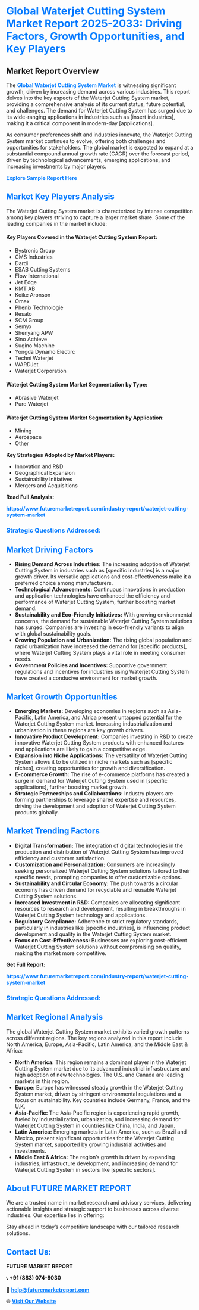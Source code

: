<h1 style="color: #007BFF;">Global Waterjet Cutting System Market Report 2025-2033: Driving Factors, Growth Opportunities, and Key Players</h1>

<section id="overview">
<h2>Market Report Overview</h2>
<p>The <a href="https://www.futuremarketreport.com/industry-report/waterjet-cutting-system-market" style="color: #007BFF; text-decoration: none;"><strong>Global Waterjet Cutting System Market</strong></a> is witnessing significant growth, driven by increasing demand across various industries. This report delves into the key aspects of the Waterjet Cutting System market, providing a comprehensive analysis of its current status, future potential, and challenges. The demand for Waterjet Cutting System has surged due to its wide-ranging applications in industries such as [insert industries], making it a critical component in modern-day [applications].</p>
<p>As consumer preferences shift and industries innovate, the Waterjet Cutting System market continues to evolve, offering both challenges and opportunities for stakeholders. The global market is expected to expand at a substantial compound annual growth rate (CAGR) over the forecast period, driven by technological advancements, emerging applications, and increasing investments by major players.</p>
</section>

<section id="overview">
<p><a href="https://www.futuremarketreport.com/request-sample/reportId=92578" style="color: #007BFF; text-decoration: none;"><strong>Explore Sample Report Here</strong></a></p>
</section>

<section id="key-players">
<h2 style="color: #007BFF;">Market Key Players Analysis</h2>
<p>The Waterjet Cutting System market is characterized by intense competition among key players striving to capture a larger market share. Some of the leading companies in the market include:</p>
<h4>Key Players Covered in the Waterjet Cutting System Report:</h4>
<ul><li>Bystronic Group</li><li>CMS Industries</li><li>Dardi</li><li>ESAB Cutting Systems</li><li>Flow International</li><li>Jet Edge</li><li>KMT AB</li><li>Koike Aronson</li><li>Omax</li><li>Phenix Technologie</li><li>Resato</li><li>SCM Group</li><li>Semyx</li><li>Shenyang APW</li><li>Sino Achieve</li><li>Sugino Machine</li><li>Yongda Dynamo Electirc</li><li>Techni Waterjet</li><li>WARDJet</li><li>Waterjet Corporation</li></ul>
<h4>Waterjet Cutting System Market Segmentation by Type:</h4>
<ul><li>Abrasive Waterjet</li><li>Pure Waterjet</li></ul>

<h4>Waterjet Cutting System Market Segmentation by Application:</h4>
<ul><li>Mining</li><li>Aerospace</li><li>Other</li></ul>
<p><strong>Key Strategies Adopted by Market Players:</strong></p>
<ul>
<li>Innovation and R&D</li>
<li>Geographical Expansion</li>
<li>Sustainability Initiatives</li>
<li>Mergers and Acquisitions</li>
</ul>
</section>

<section>
<p><strong>Read Full Analysis: </strong></p><a href="https://www.futuremarketreport.com/industry-report/waterjet-cutting-system-market" style="color: #007BFF; text-decoration: none;"><strong>https://www.futuremarketreport.com/industry-report/waterjet-cutting-system-market</strong></a>
<h3 style="color: #007BFF;">Strategic Questions Addressed:</h3>
</section>

<section id="driving-factors">
<h2 style="color: #007BFF;">Market Driving Factors</h2>
<ul>
<li><strong>Rising Demand Across Industries:</strong> The increasing adoption of Waterjet Cutting System in industries such as [specific industries] is a major growth driver. Its versatile applications and cost-effectiveness make it a preferred choice among manufacturers.</li>
<li><strong>Technological Advancements:</strong> Continuous innovations in production and application technologies have enhanced the efficiency and performance of Waterjet Cutting System, further boosting market demand.</li>
<li><strong>Sustainability and Eco-Friendly Initiatives:</strong> With growing environmental concerns, the demand for sustainable Waterjet Cutting System solutions has surged. Companies are investing in eco-friendly variants to align with global sustainability goals.</li>
<li><strong>Growing Population and Urbanization:</strong> The rising global population and rapid urbanization have increased the demand for [specific products], where Waterjet Cutting System plays a vital role in meeting consumer needs.</li>
<li><strong>Government Policies and Incentives:</strong> Supportive government regulations and incentives for industries using Waterjet Cutting System have created a conducive environment for market growth.</li>
</ul>
</section>

<section id="growth-opportunities">
<h2 style="color: #007BFF;">Market Growth Opportunities</h2>
<ul>
<li><strong>Emerging Markets:</strong> Developing economies in regions such as Asia-Pacific, Latin America, and Africa present untapped potential for the Waterjet Cutting System market. Increasing industrialization and urbanization in these regions are key growth drivers.</li>
<li><strong>Innovative Product Development:</strong> Companies investing in R&D to create innovative Waterjet Cutting System products with enhanced features and applications are likely to gain a competitive edge.</li>
<li><strong>Expansion into Niche Applications:</strong> The versatility of Waterjet Cutting System allows it to be utilized in niche markets such as [specific niches], creating opportunities for growth and diversification.</li>
<li><strong>E-commerce Growth:</strong> The rise of e-commerce platforms has created a surge in demand for Waterjet Cutting System used in [specific applications], further boosting market growth.</li>
<li><strong>Strategic Partnerships and Collaborations:</strong> Industry players are forming partnerships to leverage shared expertise and resources, driving the development and adoption of Waterjet Cutting System products globally.</li>
</ul>
</section>

<section id="trending-factors">
<h2 style="color: #007BFF;">Market Trending Factors</h2>
<ul>
<li><strong>Digital Transformation:</strong> The integration of digital technologies in the production and distribution of Waterjet Cutting System has improved efficiency and customer satisfaction.</li>
<li><strong>Customization and Personalization:</strong> Consumers are increasingly seeking personalized Waterjet Cutting System solutions tailored to their specific needs, prompting companies to offer customizable options.</li>
<li><strong>Sustainability and Circular Economy:</strong> The push towards a circular economy has driven demand for recyclable and reusable Waterjet Cutting System solutions.</li>
<li><strong>Increased Investment in R&D:</strong> Companies are allocating significant resources to research and development, resulting in breakthroughs in Waterjet Cutting System technology and applications.</li>
<li><strong>Regulatory Compliance:</strong> Adherence to strict regulatory standards, particularly in industries like [specific industries], is influencing product development and quality in the Waterjet Cutting System market.</li>
<li><strong>Focus on Cost-Effectiveness:</strong> Businesses are exploring cost-efficient Waterjet Cutting System solutions without compromising on quality, making the market more competitive.</li>
</ul>
</section>

<section>
<p><strong>Get Full Report: </strong></p><a href="https://www.futuremarketreport.com/industry-report/waterjet-cutting-system-market" style="color: #007BFF; text-decoration: none;"><strong>https://www.futuremarketreport.com/industry-report/waterjet-cutting-system-market</strong></a>
<h3 style="color: #007BFF;">Strategic Questions Addressed:</h3>
</section>


<section id="regional-analysis">
<h2 style="color: #007BFF;">Market Regional Analysis</h2>
<p>The global Waterjet Cutting System market exhibits varied growth patterns across different regions. The key regions analyzed in this report include North America, Europe, Asia-Pacific, Latin America, and the Middle East & Africa:</p>
<ul>
<li><strong>North America:</strong> This region remains a dominant player in the Waterjet Cutting System market due to its advanced industrial infrastructure and high adoption of new technologies. The U.S. and Canada are leading markets in this region.</li>
<li><strong>Europe:</strong> Europe has witnessed steady growth in the Waterjet Cutting System market, driven by stringent environmental regulations and a focus on sustainability. Key countries include Germany, France, and the U.K.</li>
<li><strong>Asia-Pacific:</strong> The Asia-Pacific region is experiencing rapid growth, fueled by industrialization, urbanization, and increasing demand for Waterjet Cutting System in countries like China, India, and Japan.</li>
<li><strong>Latin America:</strong> Emerging markets in Latin America, such as Brazil and Mexico, present significant opportunities for the Waterjet Cutting System market, supported by growing industrial activities and investments.</li>
<li><strong>Middle East & Africa:</strong> The region’s growth is driven by expanding industries, infrastructure development, and increasing demand for Waterjet Cutting System in sectors like [specific sectors].</li>
</ul>
</section>

<footer>
<h2 style="color: #007BFF;">About FUTURE MARKET REPORT</h2>
<p>We are a trusted name in market research and advisory services, delivering actionable insights and strategic support to businesses across diverse industries. Our expertise lies in offering:</p>

<p>Stay ahead in today’s competitive landscape with our tailored research solutions.</p>

<h2 style="color: #007BFF;">Contact Us:</h2>
<p><strong>FUTURE MARKET REPORT</strong></p>
<p>📞 <strong>+91 (883) 074-8030</strong></p>
<p>📧 <strong><a href="mailto:help@futuremarketreport.com" style="color: #007BFF;">help@futuremarketreport.com</a></strong></p>
<p>🌐 <strong><a href="https://www.futuremarketreport.com/" style="color: #007BFF;">Visit Our Website</a></strong></p>
</footer>